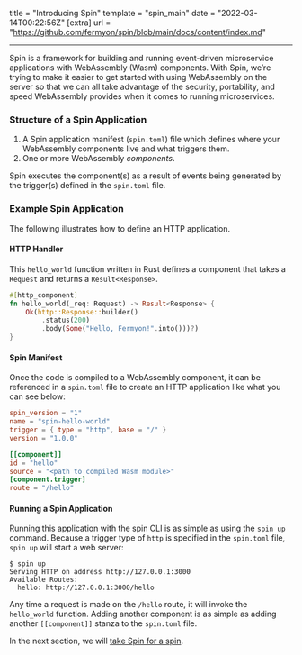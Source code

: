 title = "Introducing Spin"
template = "spin_main"
date = "2022-03-14T00:22:56Z"
[extra]
url = "https://github.com/fermyon/spin/blob/main/docs/content/index.md"

---

Spin is a framework for building and running event-driven microservice applications
with WebAssembly (Wasm) components. With Spin, we’re trying to make it easier to get
started with using WebAssembly on the server so that we can all take advantage of the
security, portability, and speed WebAssembly provides when it comes to running
microservices.

### Structure of a Spin Application

1. A Spin application manifest (`spin.toml`) file which defines where your WebAssembly
   components live and what triggers them.
2. One or more WebAssembly _components_.

Spin executes the component(s) as a result of events being generated by the trigger(s)
defined in the `spin.toml` file.

### Example Spin Application

The following illustrates how to define an HTTP application.

#### HTTP Handler

This `hello_world` function written in Rust defines a component that takes a `Request` and returns a `Result<Response>`.

```rust
#[http_component]​
fn hello_world(_req: Request) -> Result<Response> {​
    Ok(http::Response::builder()​
        .status(200)​
        .body(Some("Hello, Fermyon!".into()))?)​
}​
```

#### Spin Manifest

Once the code is compiled to a WebAssembly component, it can be referenced in a `spin.toml`
file to create an HTTP application like what you can see below:

```toml
spin_version = "1"
name = "spin-hello-world"
trigger = { type = "http", base = "/" }
version = "1.0.0"

[[component]]
id = "hello"
source = "<path to compiled Wasm module>"
[component.trigger]
route = "/hello"
```

#### Running a Spin Application

Running this application with the spin CLI is as simple as using the `spin up` command.
Because a trigger type of `http` is specified in the `spin.toml` file, `spin up` will start
a web server:

<!-- @selectiveCpy -->

```console
$ spin up
Serving HTTP on address http://127.0.0.1:3000
Available Routes:
  hello: http://127.0.0.1:3000/hello
```

Any time a request is made on the `/hello` route, it will invoke the
`hello_world` function. Adding another component is as simple as adding another `[[component]]`
stanza to the `spin.toml` file.

In the next section, we will [take Spin for a spin](./quickstart.md).
